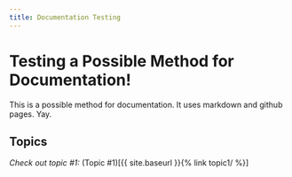```yaml
---
title: Documentation Testing
---
```


# Testing a Possible Method for Documentation!

This is a possible method for documentation. It uses markdown and github pages. Yay.

## Topics

_Check out topic #1:_ (Topic #1)[{{ site.baseurl }}{% link topic1/ %}] 
